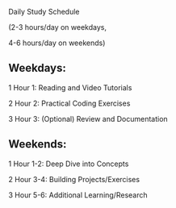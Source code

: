
Daily Study Schedule

(2-3 hours/day on weekdays,

4-6 hours/day on weekends)

## Weekdays:
1	Hour 1: Reading and Video Tutorials

2	Hour 2: Practical Coding Exercises

3	Hour 3: (Optional) Review and Documentation

## Weekends:
1	Hour 1-2: Deep Dive into Concepts

2	Hour 3-4: Building Projects/Exercises

3	Hour 5-6: Additional Learning/Research

